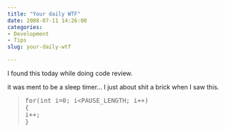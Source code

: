 ```yaml
---
title: "Your daily WTF"
date: 2008-07-11 14:26:00
categories:
- Development
- Tips
slug: your-daily-wtf

---
```


I found this today while doing code review.

it was ment to be a sleep timer...
I just about shit a brick when I saw this.
<blockquote>
<pre>for(int i=0; i&lt;PAUSE_LENGTH; i++)
{
i++;
}</pre>
</blockquote>

